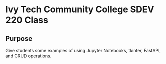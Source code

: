 # Ivy Tech Community College SDEV 220 Class

## Purpose

Give students some examples of using Jupyter Notebooks, tkinter, FastAPI, and CRUD operations.
